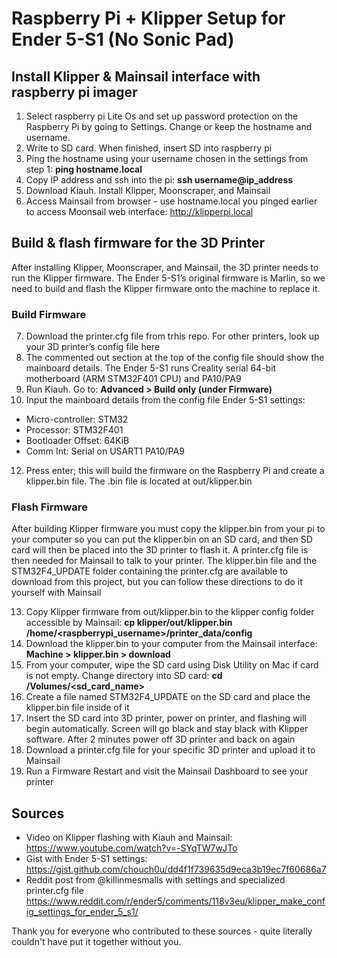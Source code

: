 
# Raspberry Pi + Klipper Setup for Ender 5-S1 (No Sonic Pad)
## Install Klipper & Mainsail interface with raspberry pi imager
1. Select raspberry pi Lite Os and set up password protection on the Raspberry Pi by going to Settings. Change or keep the hostname and username. 
2. Write to SD card. When finished, insert SD into raspberry pi
3. Ping the hostname using your username chosen in the settings from step 1: **ping hostname.local**
4. Copy IP address and ssh into the pi: **ssh username@ip_address**
5. Download Kiauh. Install Klipper, Moonscraper, and Mainsail
6. Access Mainsail from browser - use hostname.local you pinged earlier to access Moonsail web interface: http://klipperpi.local

## Build & flash firmware for the 3D Printer
After installing Klipper, Moonscraper, and Mainsail, the 3D printer needs to run the Klipper firmware. The Ender 5-S1’s original firmware is Marlin, so we need to build and flash the Klipper firmware onto the machine to replace it.

### Build Firmware
7. Download the printer.cfg file from trhis repo. For other printers, look up your 3D printer’s config file here 
8. The commented out section at the top of the config file should show the mainboard details. The Ender 5-S1 runs Creality serial 64-bit motherboard (ARM STM32F401 CPU) and PA10/PA9
9. Run Kiauh. Go to: **Advanced > Build only (under Firmware)**
10. Input the mainboard details from the config file
Ender 5-S1 settings:
- Micro-controller: STM32
- Processor: STM32F401
- Bootloader Offset: 64KiB
- Comm Int: Serial on USART1 PA10/PA9
12. Press enter; this will build the firmware on the Raspberry Pi and create a klipper.bin file. The .bin file is located at out/klipper.bin 

### Flash Firmware
After building Klipper firmware you must copy the klipper.bin from your pi to your computer so you can put the klipper.bin on an SD card, and then SD card will then be placed into the 3D printer to flash it. A printer.cfg file is then needed for Mainsail to talk to your printer. 
The klipper.bin file and the STM32F4_UPDATE folder containing the printer.cfg are available to download from this project, but you can follow these directions to do it yourself with Mainsail

13. Copy Klipper firmware from out/klipper.bin to the klipper config folder accessible by Mainsail: **cp klipper/out/klipper.bin /home/<raspberrypi_username>/printer_data/config**
14. Download the klipper.bin to your computer from the Mainsail interface: **Machine > klipper.bin > download**
15. From your computer, wipe the SD card using Disk Utility on Mac if card is not empty. Change directory into SD card: **cd /Volumes/<sd_card_name>**
16. Create a file named STM32F4_UPDATE on the SD card and place the klipper.bin file inside of it
17. Insert the SD card into 3D printer, power on printer, and flashing will begin automatically. Screen will go black and stay black with Klipper software. After 2 minutes power off 3D printer and back on again
18. Download a printer.cfg file for your specific 3D printer and upload it to Mainsail
19. Run a Firmware Restart and visit the Mainsail Dashboard to see your printer

## Sources
- Video on Klipper flashing with Kiauh and Mainsail: https://www.youtube.com/watch?v=-SYqTW7wJTo
- Gist with Ender 5-S1 settings: https://gist.github.com/chouch0u/dd4f1f739635d9eca3b19ec7f60686a7
- Reddit post from @killinmesmalls with settings and specialized printer.cfg file https://www.reddit.com/r/ender5/comments/118v3eu/klipper_make_config_settings_for_ender_5_s1/

Thank you for everyone who contributed to these sources - quite literally couldn't have put it together without you.
